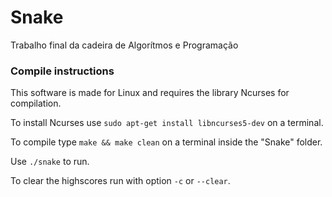 # Snake
Trabalho final da cadeira de Algorítmos e Programação

### Compile instructions
This software is made for Linux and requires the library Ncurses for compilation.

To install Ncurses use `sudo apt-get install libncurses5-dev` on a terminal.

To compile type `make && make clean` on a terminal inside the "Snake" folder.

Use `./snake` to run.

To clear the highscores run with option `-c` or `--clear`.
